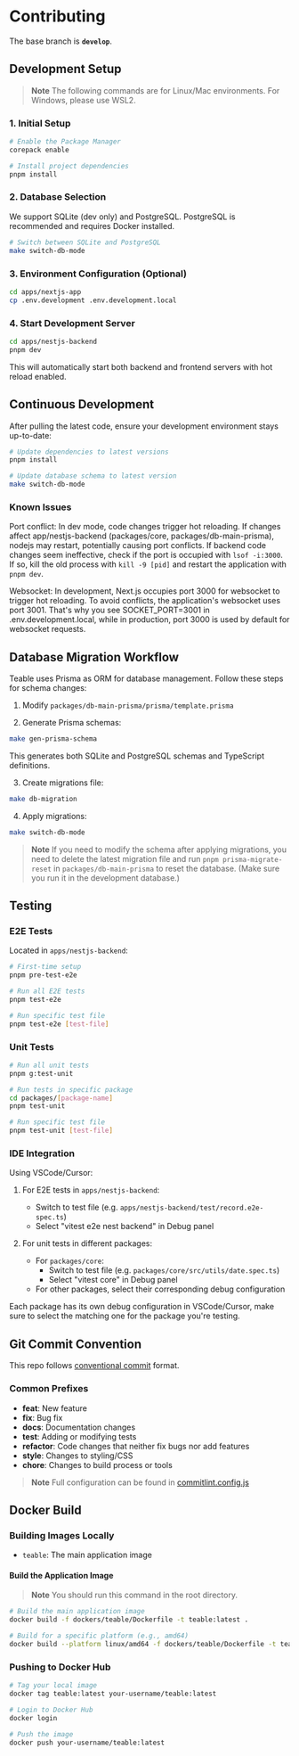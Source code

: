 # Contributing

The base branch is **`develop`**.

## Development Setup

> **Note**
> The following commands are for Linux/Mac environments. For Windows, please use WSL2.

### 1. Initial Setup

```bash
# Enable the Package Manager
corepack enable

# Install project dependencies
pnpm install
```

### 2. Database Selection
We support SQLite (dev only) and PostgreSQL. PostgreSQL is recommended and requires Docker installed.

```bash
# Switch between SQLite and PostgreSQL
make switch-db-mode
```

### 3. Environment Configuration (Optional)
```bash
cd apps/nextjs-app
cp .env.development .env.development.local
```

### 4. Start Development Server
```bash
cd apps/nestjs-backend
pnpm dev
```
This will automatically start both backend and frontend servers with hot reload enabled.

## Continuous Development

After pulling the latest code, ensure your development environment stays up-to-date:

```bash
# Update dependencies to latest versions
pnpm install

# Update database schema to latest version
make switch-db-mode
```

### Known Issues

Port conflict: In dev mode, code changes trigger hot reloading. If changes affect app/nestjs-backend (packages/core, packages/db-main-prisma), nodejs may restart, potentially causing port conflicts.
If backend code changes seem ineffective, check if the port is occupied with `lsof -i:3000`. If so, kill the old process with `kill -9 [pid]` and restart the application with `pnpm dev`.

Websocket: In development, Next.js occupies port 3000 for websocket to trigger hot reloading. To avoid conflicts, the application's websocket uses port 3001. That's why you see SOCKET_PORT=3001 in .env.development.local, while in production, port 3000 is used by default for websocket requests.

## Database Migration Workflow

Teable uses Prisma as ORM for database management. Follow these steps for schema changes:

1. Modify `packages/db-main-prisma/prisma/template.prisma`

2. Generate Prisma schemas:
```bash
make gen-prisma-schema
```
This generates both SQLite and PostgreSQL schemas and TypeScript definitions.

3. Create migrations file:
```bash
make db-migration
```

4. Apply migrations:
```bash
make switch-db-mode
```

> **Note**
> If you need to modify the schema after applying migrations, you need to delete the latest migration file and run `pnpm prisma-migrate-reset` in `packages/db-main-prisma` to reset the database. (Make sure you run it in the development database.)

## Testing

### E2E Tests
Located in `apps/nestjs-backend`:

```bash
# First-time setup
pnpm pre-test-e2e

# Run all E2E tests
pnpm test-e2e

# Run specific test file
pnpm test-e2e [test-file]
```

### Unit Tests
```bash
# Run all unit tests
pnpm g:test-unit

# Run tests in specific package
cd packages/[package-name]
pnpm test-unit

# Run specific test file
pnpm test-unit [test-file]
```

### IDE Integration
Using VSCode/Cursor:
1. For E2E tests in `apps/nestjs-backend`:
   - Switch to test file (e.g. `apps/nestjs-backend/test/record.e2e-spec.ts`)
   - Select "vitest e2e nest backend" in Debug panel

2. For unit tests in different packages:
   - For `packages/core`: 
     - Switch to test file (e.g. `packages/core/src/utils/date.spec.ts`)
     - Select "vitest core" in Debug panel
   - For other packages, select their corresponding debug configuration

Each package has its own debug configuration in VSCode/Cursor, make sure to select the matching one for the package you're testing.

## Git Commit Convention

This repo follows [conventional commit](https://www.conventionalcommits.org/en/v1.0.0/) format.

### Common Prefixes
- **feat**: New feature
- **fix**: Bug fix
- **docs**: Documentation changes
- **test**: Adding or modifying tests
- **refactor**: Code changes that neither fix bugs nor add features
- **style**: Changes to styling/CSS
- **chore**: Changes to build process or tools

> **Note**
> Full configuration can be found in [commitlint.config.js](https://github.com/teableio/teable/blob/main/commitlint.config.js)

## Docker Build

### Building Images Locally
- `teable`: The main application image

#### Build the Application Image
> **Note**
> You should run this command in the root directory.

```bash
# Build the main application image
docker build -f dockers/teable/Dockerfile -t teable:latest .

# Build for a specific platform (e.g., amd64)
docker build --platform linux/amd64 -f dockers/teable/Dockerfile -t teable:latest .
```

### Pushing to Docker Hub

```bash
# Tag your local image
docker tag teable:latest your-username/teable:latest

# Login to Docker Hub
docker login

# Push the image
docker push your-username/teable:latest
```
